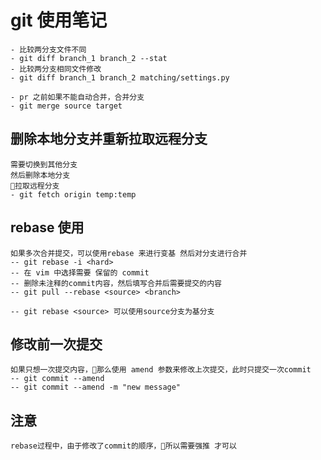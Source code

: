 # git 使用笔记

    - 比较两分支文件不同
    - git diff branch_1 branch_2 --stat
    - 比较两分支相同文件修改
    - git diff branch_1 branch_2 matching/settings.py

    - pr 之前如果不能自动合并，合并分支
    - git merge source target

## 删除本地分支并重新拉取远程分支
    需要切换到其他分支
    然后删除本地分支
    拉取远程分支
    - git fetch origin temp:temp

## rebase 使用
    如果多次合并提交，可以使用rebase 来进行变基 然后对分支进行合并
    -- git rebase -i <hard>
    -- 在 vim 中选择需要 保留的 commit
    -- 删除未注释的commit内容，然后填写合并后需要提交的内容
    -- git pull --rebase <source> <branch>

    -- git rebase <source> 可以使用source分支为基分支
## 修改前一次提交
    如果只想一次提交内容，那么使用 amend 参数来修改上次提交，此时只提交一次commit
    -- git commit --amend 
    -- git commit --amend -m "new message"

## 注意
	rebase过程中，由于修改了commit的顺序，所以需要强推 才可以
